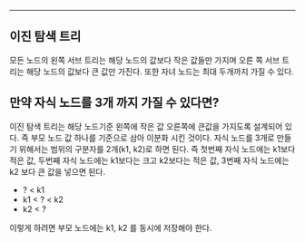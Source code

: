 
---


## 이진 탐색 트리

 모든 노드의 왼쪽 서브 트리는 해당 노드의 값보다 작은 값들만 가지며 오른 쪽 서브 트리는 해당 노드의 값보다 큰 값만 가진다.
  또한 자녀 노드는 최대 두개까지 가질 수 있다.


## 만약 자식 노드를 3개 까지 가질 수 있다면?

 이진 탐색 트리는 해당 노드기준 왼쪽에 작은 값 오른쪽에 큰값을 가지도록 설계되어 있다.  즉 부모 노드 값 하나를 기준으로 삼아 이분화 시킨 것이다. 
  자식 노드를 3개로 만들기 위해서는 범위의 구분자를 2개(k1, k2)로 하면 된다. 즉 첫번째 자식 노드에는 k1보다 적은 값, 두번째 자식 노드에는 k1보다는 크고 k2보다는 적은 값, 3번째 자식 노드에는 k2 보다 큰 값을 넣으면 된다.

- ? < k1
- k1 < ? < k2
- k2 < ?

 이렇게 하려면 부모 노드에는 k1, k2 를 동시에 저장해야 한다.
  